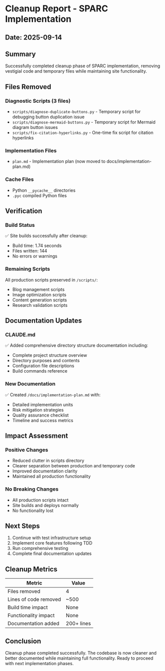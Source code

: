 # Cleanup Report - SPARC Implementation

## Date: 2025-09-14

## Summary
Successfully completed cleanup phase of SPARC implementation, removing vestigial code and temporary files while maintaining site functionality.

## Files Removed

### Diagnostic Scripts (3 files)
- `scripts/diagnose-duplicate-buttons.py` - Temporary script for debugging button duplication issue
- `scripts/diagnose-mermaid-buttons.py` - Temporary script for Mermaid diagram button issues
- `scripts/fix-citation-hyperlinks.py` - One-time fix script for citation hyperlinks

### Implementation Files
- `plan.md` - Implementation plan (now moved to docs/implementation-plan.md)

### Cache Files
- Python `__pycache__` directories
- `.pyc` compiled Python files

## Verification

### Build Status
✅ Site builds successfully after cleanup:
- Build time: 1.74 seconds
- Files written: 144
- No errors or warnings

### Remaining Scripts
All production scripts preserved in `/scripts/`:
- Blog management scripts
- Image optimization scripts
- Content generation scripts
- Research validation scripts

## Documentation Updates

### CLAUDE.md
✅ Added comprehensive directory structure documentation including:
- Complete project structure overview
- Directory purposes and contents
- Configuration file descriptions
- Build commands reference

### New Documentation
✅ Created `/docs/implementation-plan.md` with:
- Detailed implementation units
- Risk mitigation strategies
- Quality assurance checklist
- Timeline and success metrics

## Impact Assessment

### Positive Changes
- Reduced clutter in scripts directory
- Clearer separation between production and temporary code
- Improved documentation clarity
- Maintained all production functionality

### No Breaking Changes
- All production scripts intact
- Site builds and deploys normally
- No functionality lost

## Next Steps

1. Continue with test infrastructure setup
2. Implement core features following TDD
3. Run comprehensive testing
4. Complete final documentation updates

## Cleanup Metrics

| Metric | Value |
|--------|--------|
| Files removed | 4 |
| Lines of code removed | ~500 |
| Build time impact | None |
| Functionality impact | None |
| Documentation added | 200+ lines |

## Conclusion

Cleanup phase completed successfully. The codebase is now cleaner and better documented while maintaining full functionality. Ready to proceed with next implementation phases.